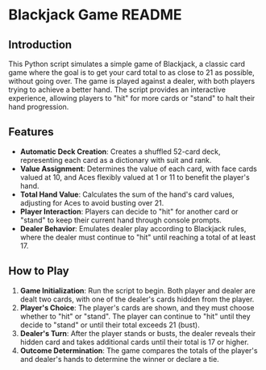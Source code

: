 # Blackjack Game README

## Introduction
This Python script simulates a simple game of Blackjack, a classic card game where the goal is to get your card total to as close to 21 as possible, without going over. The game is played against a dealer, with both players trying to achieve a better hand. The script provides an interactive experience, allowing players to "hit" for more cards or "stand" to halt their hand progression.

## Features
- **Automatic Deck Creation**: Creates a shuffled 52-card deck, representing each card as a dictionary with suit and rank.
- **Value Assignment**: Determines the value of each card, with face cards valued at 10, and Aces flexibly valued at 1 or 11 to benefit the player's hand.
- **Total Hand Value**: Calculates the sum of the hand's card values, adjusting for Aces to avoid busting over 21.
- **Player Interaction**: Players can decide to "hit" for another card or "stand" to keep their current hand through console prompts.
- **Dealer Behavior**: Emulates dealer play according to Blackjack rules, where the dealer must continue to "hit" until reaching a total of at least 17.

## How to Play
1. **Game Initialization**: Run the script to begin. Both player and dealer are dealt two cards, with one of the dealer's cards hidden from the player.
2. **Player's Choice**: The player's cards are shown, and they must choose whether to "hit" or "stand". The player can continue to "hit" until they decide to "stand" or until their total exceeds 21 (bust).
3. **Dealer's Turn**: After the player stands or busts, the dealer reveals their hidden card and takes additional cards until their total is 17 or higher.
4. **Outcome Determination**: The game compares the totals of the player's and dealer's hands to determine the winner or declare a tie.

